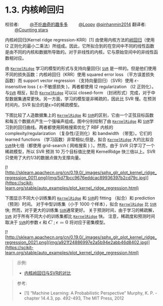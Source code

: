 # 1.3. 内核岭回归

校验者:
        [@不吃曲奇的趣多多](https://github.com/apachecn/scikit-learn-doc-zh)
        [@Loopy](https://github.com/loopyme)
        [@qinhanmin2014](https://github.com/qinhanmin2014)
翻译者:
        [@Counting stars](https://github.com/apachecn/scikit-learn-doc-zh)

内核岭回归(Kernel ridge regression-KRR）[1] 由使用内核方法的[岭回归](/docs/2#112-岭回归)（使用 l2 正则化的最小二乘法）所组成。因此，它所拟合到的在空间中不同的线性函数是由不同的内核和数据所导致的。对于非线性的内核，它与原始空间中的非线性函数相对应。

由 [`KernelRidge`](https://scikit-learn.org/stable/modules/generated/sklearn.kernel_ridge.KernelRidge.html) 学习的模型的形式与支持向量回归( [`SVR`](https://scikit-learn.org/stable/modules/generated/sklearn.svm.SVR.html) 是一样的。但是他们使用不同的损失函数：内核岭回归（KRR）使用 squared error loss （平方误差损失函数）而 support vector regression （支持向量回归）（SVR）使用 ![\epsilon](img/58ef9e1b5d2ee139dcb588a3879ca1a6.jpg)-insensitive loss ( ε-不敏感损失 )，两者都使用 l2 regularization （l2 正则化）。与[`SVR`](https://scikit-learn.org/stable/modules/generated/sklearn.svm.SVR.html) 相反，拟合 [`KernelRidge`](https://scikit-learn.org/stable/modules/generated/sklearn.kernel_ridge.KernelRidge.html) 可以以 closed-form （封闭形式）完成，对于中型数据集通常更快。另一方面，学习的模型是非稀疏的，因此比 SVR 慢。在预测时间内，SVR 拟合的是ε>0的稀疏模型。

下图比较了人造数据集上的 [`KernelRidge`](https://scikit-learn.org/stable/modules/generated/sklearn.kernel_ridge.KernelRidge.html) 和 [`SVR`](https://scikit-learn.org/stable/modules/generated/sklearn.svm.SVR.html)的区别，它由一个正弦目标函数和每五个数据点产生一个强噪声组成。图中分别绘制了由 [`KernelRidge`](https://scikit-learn.org/stable/modules/generated/sklearn.kernel_ridge.KernelRidge.html) 和 [`SVR`](https://scikit-learn.org/stable/modules/generated/sklearn.svm.SVR.html)学习到的回归曲线。两者都使用网格搜索优化了 RBF 内核的 complexity/regularization （复杂性/正则化）和 bandwidth （带宽）。它们的 learned functions （学习函数）非常相似;但是，拟合 [`KernelRidge`](https://scikit-learn.org/stable/modules/generated/sklearn.kernel_ridge.KernelRidge.html) 大约比拟合 [`SVR`](https://scikit-learn.org/stable/modules/generated/sklearn.svm.SVR.html)快七倍（都使用 grid-search ( 网格搜索 ) ）。然而，由于 SVR 只学习了一个稀疏模型，所以 SVR 预测 10 万个目标值比使用 KernelRidge 快三倍以上。SVR 只使用了大约1/3的数据点做为支撑向量。

[![http://sklearn.apachecn.org/cn/0.19.0/_images/sphx_glr_plot_kernel_ridge_regression_0011.png](img/5d71bcc9676eddcac89936397b2cd79c.jpg)](https://scikit-learn.org/stable/auto_examples/plot_kernel_ridge_regression.html)

下图显示不同大小训练集的 [`KernelRidge`](https://scikit-learn.org/stable/modules/generated/sklearn.kernel_ridge.KernelRidge.html) 和 [`SVR`](https://scikit-learn.org/stable/modules/generated/sklearn.svm.SVR.html)的 fitting （拟合）和 prediction （预测）时间。 对于中型训练集（小于 1000 个样本），拟合 [`KernelRidge`](https://scikit-learn.org/stable/modules/generated/sklearn.kernel_ridge.KernelRidge.html) 比 [`SVR`](https://scikit-learn.org/stable/modules/generated/sklearn.svm.SVR.html)快; 然而，对于更大的训练集 [`SVR`](https://scikit-learn.org/stable/modules/generated/sklearn.svm.SVR.html)通常更好。 关于预测时间，由于学习的稀疏解， [`SVR`](https://scikit-learn.org/stable/modules/generated/sklearn.svm.SVR.html) 对于所有不同大小的训练集都比 [`KernelRidge`](https://scikit-learn.org/stable/modules/generated/sklearn.kernel_ridge.KernelRidge.html) 快。 注意，稀疏度和预测时间取决于 [`SVR`](https://scikit-learn.org/stable/modules/generated/sklearn.svm.SVR.html)的参数 ![\epsilon](img/58ef9e1b5d2ee139dcb588a3879ca1a6.jpg) 和 ![C](img/4b6d782a67ac392e97215c46b7590bf7.jpg) ; ![\epsilon = 0](img/1d9a1eb9200948482ebfd5811679276a.jpg) 将对应于密集模型。

[![http://sklearn.apachecn.org/cn/0.19.0/_images/sphx_glr_plot_kernel_ridge_regression_0021.png](img/a921f24886997e2a5b94e2abb46d8402.jpg)](https://scikit-learn.org/stable/auto_examples/plot_kernel_ridge_regression.html)

> 示例:
>
>* [内核岭回归与SVR的对比](https://scikit-learn.org/stable/auto_examples/plot_kernel_ridge_regression.html)

> 参考:
>* [1] “Machine Learning: A Probabilistic Perspective” Murphy, K. P. - chapter 14.4.3, pp. 492-493, The MIT Press, 2012
